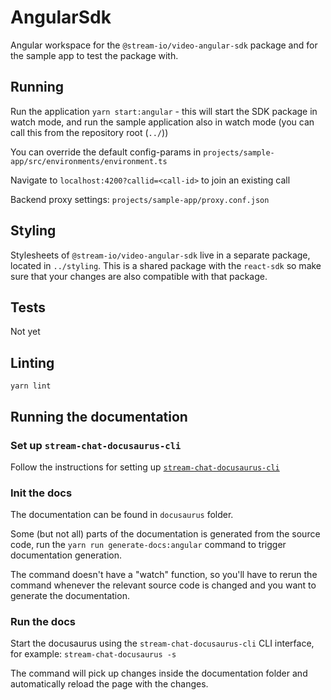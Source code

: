 # AngularSdk

Angular workspace for the `@stream-io/video-angular-sdk` package and for the sample app to test the package with.

## Running

Run the application `yarn start:angular` - this will start the SDK package in watch mode, and run the sample application also in watch mode (you can call this from the repository root (`../`))

You can override the default config-params in `projects/sample-app/src/environments/environment.ts`

Navigate to `localhost:4200?callid=<call-id>` to join an existing call

Backend proxy settings: `projects/sample-app/proxy.conf.json`

## Styling

Stylesheets of `@stream-io/video-angular-sdk` live in a separate package, located in `../styling`. This is a shared package with the `react-sdk` so make sure that your changes are also compatible with that package.

## Tests

Not yet

## Linting

`yarn lint`

## Running the documentation

### Set up `stream-chat-docusaurus-cli`

Follow the instructions for setting up [`stream-chat-docusaurus-cli`](https://github.com/GetStream/stream-chat-docusaurus-cli#installation-and-using-the-cli)

### Init the docs

The documentation can be found in `docusaurus` folder.

Some (but not all) parts of the documentation is generated from the source code, run the `yarn run generate-docs:angular` command to trigger documentation generation.

The command doesn't have a "watch" function, so you'll have to rerun the command whenever the relevant source code is changed and you want to generate the documentation.

### Run the docs

Start the docusaurus using the `stream-chat-docusaurus-cli` CLI interface, for example:
`stream-chat-docusaurus -s`

The command will pick up changes inside the documentation folder and automatically reload the page with the changes.
